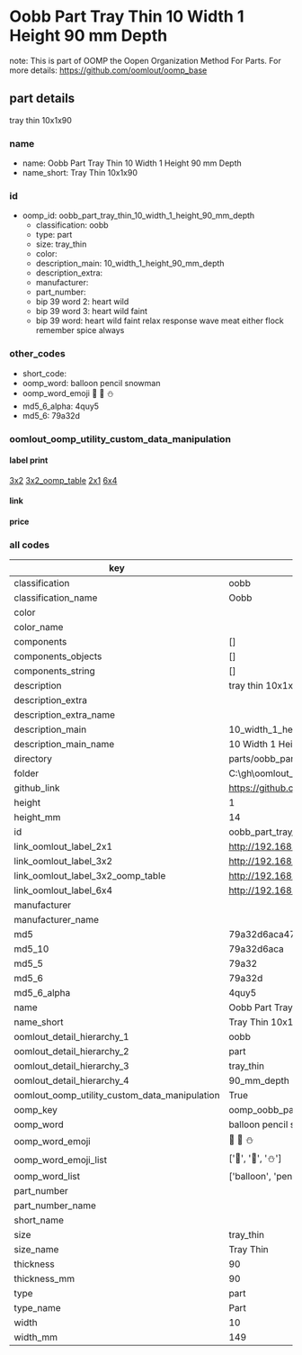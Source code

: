 # Oobb Part Tray Thin 10 Width 1 Height 90 mm Depth  

note: This is part of OOMP the Oopen Organization Method For Parts. For more details: https://github.com/oomlout/oomp_base

##  part details
  



tray thin 10x1x90



### name
* name: Oobb Part Tray Thin 10 Width 1 Height 90 mm Depth
* name_short: Tray Thin 10x1x90 
### id
* oomp_id: oobb_part_tray_thin_10_width_1_height_90_mm_depth
  * classification: oobb
  * type: part
  * size: tray_thin
  * color: 
  * description_main: 10_width_1_height_90_mm_depth
  * description_extra: 
  * manufacturer: 
  * part_number: 
  * bip 39 word 2: heart wild
  * bip 39 word 3: heart wild faint
  * bip 39 word: heart wild faint relax response wave meat either flock remember spice always

### other_codes
* short_code: 
* oomp_word: balloon pencil snowman
* oomp_word_emoji :balloon: :pencil: :snowman:
* md5_6_alpha: 4quy5
* md5_6: 79a32d






### oomlout_oomp_utility_custom_data_manipulation
#### label print
[3x2](http://192.168.1.245:1112/?label=oomp%204quy5)
[3x2_oomp_table](http://192.168.1.108:1112/?label=oomp%204quy5)
[2x1](http://192.168.1.242:1112/?label=oomp%204quy5)
[6x4](http://192.168.1.55:1112/?label=oomp%204quy5)    

#### link

                              

#### price







### all codes 
| key | value |  
| --- | --- |  
| classification | oobb |  
| classification_name | Oobb |  
| color |  |  
| color_name |  |  
| components | [] |  
| components_objects | [] |  
| components_string | [] |  
| description | tray thin 10x1x90 |  
| description_extra |  |  
| description_extra_name |  |  
| description_main | 10_width_1_height_90_mm_depth |  
| description_main_name | 10 Width 1 Height 90 mm Depth |  
| directory | parts/oobb_part_tray_thin_10_width_1_height_90_mm_depth |  
| folder | C:\gh\oomlout_oobb_version_4_generated_parts\things\oobb_part_tray_thin_10_width_1_height_90_mm_depth |  
| github_link | https://github.com/oomlout/oomlout_oomp_part_src/tree/main/parts/oobb_part_tray_thin_10_width_1_height_90_mm_depth |  
| height | 1 |  
| height_mm | 14 |  
| id | oobb_part_tray_thin_10_width_1_height_90_mm_depth |  
| link_oomlout_label_2x1 | http://192.168.1.242:1112/?label=oomp%204quy5 |  
| link_oomlout_label_3x2 | http://192.168.1.245:1112/?label=oomp%204quy5 |  
| link_oomlout_label_3x2_oomp_table | http://192.168.1.108:1112/?label=oomp%204quy5 |  
| link_oomlout_label_6x4 | http://192.168.1.55:1112/?label=oomp%204quy5 |  
| manufacturer |  |  
| manufacturer_name |  |  
| md5 | 79a32d6aca471143dfdbdb50a3fec352 |  
| md5_10 | 79a32d6aca |  
| md5_5 | 79a32 |  
| md5_6 | 79a32d |  
| md5_6_alpha | 4quy5 |  
| name | Oobb Part Tray Thin 10 Width 1 Height 90 mm Depth |  
| name_short | Tray Thin 10x1x90  |  
| oomlout_detail_hierarchy_1 | oobb |  
| oomlout_detail_hierarchy_2 | part |  
| oomlout_detail_hierarchy_3 | tray_thin |  
| oomlout_detail_hierarchy_4 | 90_mm_depth |  
| oomlout_oomp_utility_custom_data_manipulation | True |  
| oomp_key | oomp_oobb_part_tray_thin_10_width_1_height_90_mm_depth |  
| oomp_word | balloon pencil snowman |  
| oomp_word_emoji | :balloon: :pencil: :snowman: |  
| oomp_word_emoji_list | [':balloon:', ':pencil:', ':snowman:'] |  
| oomp_word_list | ['balloon', 'pencil', 'snowman'] |  
| part_number |  |  
| part_number_name |  |  
| short_name |  |  
| size | tray_thin |  
| size_name | Tray Thin |  
| thickness | 90 |  
| thickness_mm | 90 |  
| type | part |  
| type_name | Part |  
| width | 10 |  
| width_mm | 149 |  
